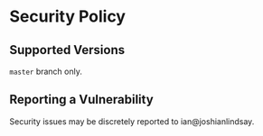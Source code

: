 # Security Policy

## Supported Versions

`master` branch only. 

## Reporting a Vulnerability

Security issues may be discretely reported to ian@joshianlindsay.
